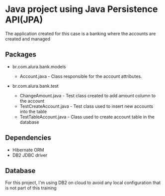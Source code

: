 # Java project using Java Persistence API(JPA)

The application created for this case is a banking where the accounts are created and managed

## Packages

- br.com.alura.bank.models
  - Account.java - Class responsible for the account attributes.
  
- br.com.alura.bank.test
  - ChangeAmount.java - Test class created to add amount column to the account
  - TestCreateAccount.java - Test class used to insert new accounts into the table
  - TestTableAccount.java - Class used to create account table in the database
  
## Dependencies

- Hibernate ORM
- DB2 JDBC driver

## Database

For this project, I'm using DB2 on cloud to avoid any local configuration that is not part of this training
